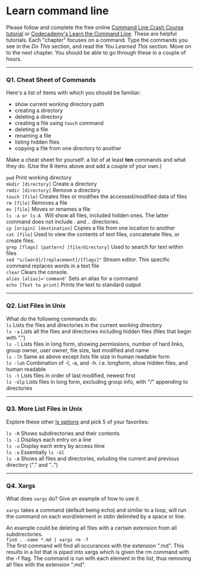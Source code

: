 # Learn command line

Please follow and complete the free online [Command Line Crash Course
tutorial](https://web.archive.org/web/20160708171659/http://cli.learncodethehardway.org/book/) or [Codecademy's Learn the Command Line](https://www.codecademy.com/learn/learn-the-command-line). These are helpful tutorials. Each "chapter" focuses on a command. Type the commands you see in the _Do This_ section, and read the _You Learned This_ section. Move on to the next chapter. You should be able to go through these in a couple of hours.

---

### Q1.  Cheat Sheet of Commands  

Here's a list of items with which you should be familiar:  
* show current working directory path
* creating a directory
* deleting a directory
* creating a file using `touch` command
* deleting a file
* renaming a file
* listing hidden files
* copying a file from one directory to another

Make a cheat sheet for yourself: a list of at least **ten** commands and what they do.  (Use the 8 items above and add a couple of your own.)  

`pwd` Print working directory  
`mkdir [directory]` Create a directory  
`rmdir [directory]` Remove a directory  
`touch [file]` Creates files or modifies the accessed/modified data of files  
`rm [file]` Removes a file  
`mv [file]` Moves or renames a file  
`ls -a or ls-A ` Will show all files, included hidden ones. The latter command does not include . and .. directories.  
`cp [origin] [destination]` Copies a file from one location to another  
`cat [file]` Used to view the contents of text files, concatenate files, or create files.  
`grep [flags] [pattern] [file/directory]` Used to search for text within files  
`sed "s/[word]/[replacement]/[flags]"` Stream editor. This specific command replaces words in a text file  
`clear` Clears the console.  
`alias [alias]='command'` Sets an alias for a command  
`echo [Text to print]` Prints the text to standard output  

---

### Q2.  List Files in Unix   

What do the following commands do:  
`ls` Lists the files and directories in the current working directory  
`ls -a` Lists all the files and directories including hidden files (files that begin with ".")  
`ls -l` Lists files in long form, showing permissions, number of hard links, group owner, user owner, file size, last modified and name  
`ls -lh` Same as above except lists file size in human readable form  
`ls -lah` Combination of -l, -a, and -h. i.e. longform, show hidden files, and human readable  
`ls -t` Lists files in order of last modified, newest first  
`ls -Glp` Lists files in long form, excluding group info, with "/" appending to directories  

---

### Q3.  More List Files in Unix  

Explore these other [ls options](http://www.techonthenet.com/unix/basic/ls.php) and pick 5 of your favorites:

`ls -R` Shows subdirectories and their contents  
`ls -1` Displays each entry on a line  
`ls -u` Display each entry by access time  
`ls -o` Essentially `ls -Gl`  
`ls -A` Shows all files and directories, exluding the current and previous directory ("." and "..")


---

### Q4.  Xargs   

What does `xargs` do? Give an example of how to use it.

`xargs` takes a command (default being echo) and similar to a loop, will run the command on each word/element in stdin delimited by a space or line.

An example could be deleting all files with a certain extension from all subdirectories.  
`find . -name *.md | xargs rm -f`  
The first command will find all occurances with the extension ".md". This results in a list that is piped into xargs which is given the rm command with the -f flag. The command is run with each element in the list, thus removing all files with the extension ".md".

 

